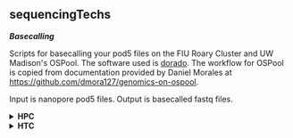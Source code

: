 ## sequencingTechs ###

***Basecalling***

Scripts for basecalling your pod5 files on the FIU Roary Cluster and UW Madison's OSPool. The software used is [dorado](https://github.com/nanoporetech/dorado/). The workflow for OSPool is copied from documentation provided by Daniel Morales at https://github.com/dmora127/genomics-on-ospool. 

Input is nanopore pod5 files. Output is basecalled fastq files.


<details>
<summary><b>HPC</b></summary>

<b>1. open your terminal</b>

<b>2. login to [username]@hpclogin.fiu.edu</b>

<b>3. cd to your working directory</b>

<b>4. move the data to this directory if it isn't already there. If you type `ls -lath ./pod5/*.pod5` then you should see a list of files</b>

<b>5. Download dorado</b>

please navigate to https://github.com/nanoporetech/dorado/ to ensure that you are downloading the most uptodate version.

`wget https://cdn.oxfordnanoportal.com/software/analysis/dorado-1.1.1-linux-x64.tar.gz`

`gunzip dorado-1.1.1-linux-x64.tar.gz`

`tar -xvf dorado-1.1.1-linux-x64.tar`

`rm dorado-1.1.1-linux-x64.tar`

<b>6. Make and submit your script</b>

```
vi dorado.sh
```

Hit [i] for insert and then copy/paste the following:

```
#!/bin/bash

#SBATCH --account acc_jfierst
#SBATCH --partition gpu-a100-zen2
#SBATCH --qos gpu1
#SBATCH --gres=gpu:1
#SBATCH --job-name=basecalling
#SBATCH --output=basecalling_log.%x.job_%j
#SBATCH --mail-type=ALL
#SBATCH --mail-user=[username]@fiu.edu

module load proxy

./dorado-1.1.1-linux-x64/bin/dorado basecaller hac pod5/ > [sample].bam
```

Hit [esc] and type `:wq` and then hit [enter] 

To check if your job is running, type `squeue --me`

You should also get emails when your job starts and finishes.
  
</details>

<details>
<summary><b>HTC</b></summary>
  
</details>
